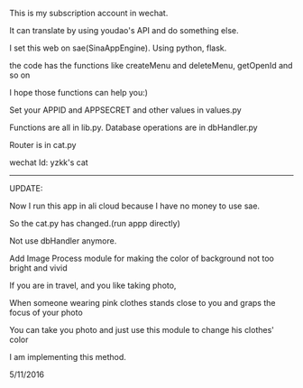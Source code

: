 This is my subscription account in wechat. 

It can translate by using youdao's API and do something else. 

I set this web on sae(SinaAppEngine). Using python, flask.

the code has the functions like createMenu and deleteMenu, getOpenId and so on

I hope those functions can help you:)

Set your APPID and APPSECRET and other values in values.py

Functions are all in lib.py. Database operations are in dbHandler.py

Router is in cat.py

wechat Id: yzkk's cat

---------------------------------------------------------------------------

UPDATE:

Now I run this app in ali cloud because I have no money to use sae.

So the cat.py has changed.(run appp directly)

Not use dbHandler anymore.

Add Image Process module for making the color of background not too bright and vivid

If you are in travel, and you like taking photo,

When someone wearing pink clothes stands close to you and graps the focus of your photo

You can take you photo and just use this module to change his clothes' color

I am implementing this method.

5/11/2016
